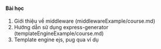 #### Bài học
1. Giới thiệu về middleware (middlewareExample/course.md)
2. Hướng dẫn sử dụng express-generator (templateEngineExample/course.md)
3. Template engine ejs, pug qua ví dụ